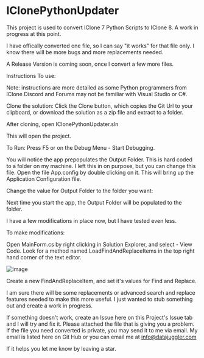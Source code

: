 # IClonePythonUpdater
This project is used to convert IClone 7 Python Scripts to IClone 8. A work in progress at this point.

I have offically converted one file, so I can say "it works" for that file only. I know there will be more bugs and more replacements needed.

A Release Version is coming soon, once I convert a few more files.  

Instructions To use: 

Note: instructions are more detailed as some Python programmers from IClone Discord and Forums may not be familiar with Visual Studio or C#.

Clone the solution:
Click the Clone button, which copies the Git Url to your clipboard, or download the solution as a zip file and extract to a folder.

After cloning, open IClonePythonUpdater.sln

This will open the project.

To Run: Press F5 or on the Debug Menu - Start Debugging. 

You will notice the app prepopulates the Output Folder. This is hard coded to a folder on my machine. I left this in on purpose, but you can change this file.
Open the file App.config by double clicking on it. This will bring up the Application Configuration file. 

Change the value for Output Folder to the folder you want:

<add key="OutputFolder" value="C:\Projects\GitHub\PythonScripts\IClone8" />

Next time you start the app, the Output Folder will be populated to the folder. 

I have a few modifications in place now, but I have tested even less.

To make modifications:

Open MainForm.cs by right clicking in Solution Explorer, and select - View Code. Look for a method named LoadFindAndReplaceItems in the top right hand corner 
of the text editor.

![image](https://user-images.githubusercontent.com/26331133/159132408-0f17ed42-6288-466c-acd5-ab0f96ded11b.png)

Create a new FindAndReplaceItem, and set it's values for Find and Replace. 

I am sure there will be some replacements or advanced search and replace features needed to make this more useful. I just wanted to stub 
something out and create a work in progress.

If something doesn't work, create an Issue here on this Project's Issue tab and I will try and fix it. Please attached the file that is giving you a problem.
If the file you need converted is private, you may send it to me via email. My email is listed here on Git Hub or you can email me at info@datajuggler.com 

If it helps you let me know by leaving a star.


